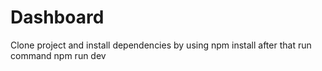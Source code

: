 # Dashboard

Clone project and install dependencies by using npm install after that run command npm run dev
